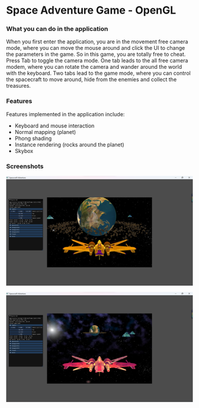 # Space Adventure Game - OpenGL

### What you can do in the application

When you first enter the application, you are in the movement free camera mode, where you can move the mouse around and click the UI to change the parameters in the game. So in this game, you are totally free to cheat. Press Tab to toggle the camera mode. One tab leads to the all free camera modem, where you can rotate the camera and wander around the world with the keyboard. Two tabs lead to the game mode, where you can control the spacecraft to move around, hide from the enemies and collect the treasures.

### Features

Features implemented in the application include:

- Keyboard and mouse interaction
- Normal mapping (planet)
- Phong shading
- Instance rendering (rocks around the planet)
- Skybox

### Screenshots

![](screenshot/game-screenshot1.png)

![](screenshot\game-screenshot0.png)